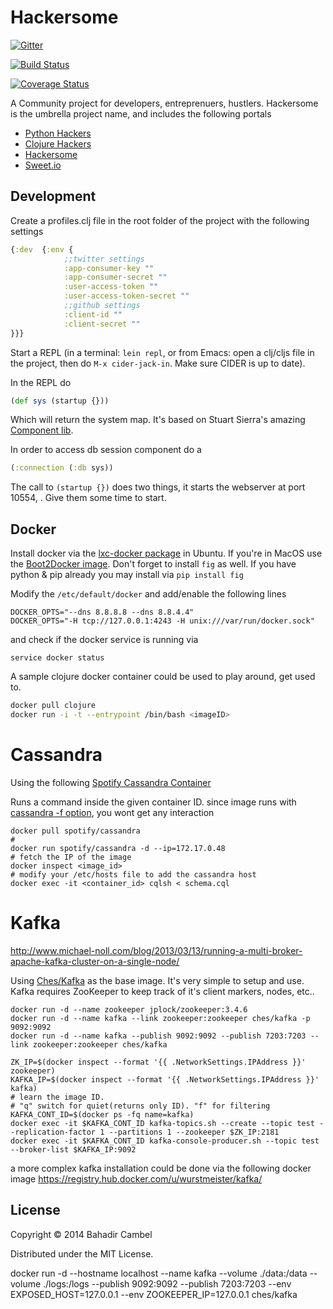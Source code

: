 # Hackersome

[![Gitter](https://badges.gitter.im/Join%20Chat.svg)](https://gitter.im/bcambel/hackersome?utm_source=badge&utm_medium=badge&utm_campaign=pr-badge&utm_content=badge)

[![Build Status](https://travis-ci.org/bcambel/hackersome.svg?branch=development)](https://travis-ci.org/bcambel/hackersome)

[![Coverage Status](https://coveralls.io/repos/bcambel/hackersome/badge.png)](https://coveralls.io/r/bcambel/hackersome)

A Community project for developers, entreprenuers, hustlers. Hackersome is the umbrella project name, and includes the following portals

- [Python Hackers](http://pythonhackers.com)
- [Clojure Hackers](http://clojurehackers.com)
- [Hackersome](http://hackersome.com)
- [Sweet.io](http://sweet.io)

## Development

Create a profiles.clj file in the root folder of the project with the following settings

```clojure
{:dev  {:env {
			;;twitter settings
			:app-consumer-key ""
			:app-consumer-secret ""
			:user-access-token ""
			:user-access-token-secret ""
			;;github settings
			:client-id "" 
			:client-secret ""
}}}
```

Start a REPL (in a terminal: `lein repl`, or from Emacs: open a
clj/cljs file in the project, then do `M-x cider-jack-in`. Make sure
CIDER is up to date).

In the REPL do

```clojure
(def sys (startup {}))
```

Which will return the system map. It's based on Stuart Sierra's amazing [Component lib](https://github.com/stuartsierra/component).

In order to access db session component do a 

```clojure
(:connection (:db sys))
``` 

The call to `(startup {})` does two things, it starts the webserver at port
10554, . Give them some time to start.


Docker
---------------

Install docker via the [lxc-docker package](https://gist.github.com/bcambel/ba55a02124831388c4bc) in Ubuntu.
If you're in MacOS use the [Boot2Docker image](http://boot2docker.io/). Don't forget to install ```fig``` as well. If you have python & pip already you may install via ```pip install fig```

Modify the ```/etc/default/docker``` and add/enable the following lines

```
DOCKER_OPTS="--dns 8.8.8.8 --dns 8.8.4.4"
DOCKER_OPTS="-H tcp://127.0.0.1:4243 -H unix:///var/run/docker.sock"
```

and check if the docker service is running via

```
service docker status
```

A sample clojure docker container could be used to play around, get used to.

```bash
docker pull clojure
docker run -i -t --entrypoint /bin/bash <imageID>
```

Cassandra 
==========

Using the following [Spotify Cassandra Container](https://github.com/spotify/docker-cassandra)


Runs a command inside the given container ID. 
since image runs with [cassandra -f option](https://github.com/spotify/docker-cassandra/blob/master/cassandra/scripts/cassandra-singlenode.sh#L33), you wont get any interaction

```
docker pull spotify/cassandra
# 
docker run spotify/cassandra -d --ip=172.17.0.48
# fetch the IP of the image
docker inspect <image_id> 
# modify your /etc/hosts file to add the cassandra host
docker exec -it <container_id> cqlsh < schema.cql
```

Kafka
==========

http://www.michael-noll.com/blog/2013/03/13/running-a-multi-broker-apache-kafka-cluster-on-a-single-node/


Using [Ches/Kafka](https://registry.hub.docker.com/u/ches/kafka/) as the base image. It's very simple to 
setup and use. Kafka requires ZooKeeper to keep track of it's client markers, nodes, etc..

```shell
docker run -d --name zookeeper jplock/zookeeper:3.4.6
docker run -d --name kafka --link zookeeper:zookeeper ches/kafka -p 9092:9092
docker run -d --name kafka --publish 9092:9092 --publish 7203:7203 --link zookeeper:zookeeper ches/kafka

ZK_IP=$(docker inspect --format '{{ .NetworkSettings.IPAddress }}' zookeeper)
KAFKA_IP=$(docker inspect --format '{{ .NetworkSettings.IPAddress }}' kafka)
# learn the image ID. 
# "q" switch for quiet(returns only ID). "f" for filtering
KAFKA_CONT_ID=$(docker ps -fq name=kafka)
docker exec -it $KAFKA_CONT_ID kafka-topics.sh --create --topic test --replication-factor 1 --partitions 1 --zookeeper $ZK_IP:2181
docker exec -it $KAFKA_CONT_ID kafka-console-producer.sh --topic test --broker-list $KAFKA_IP:9092
```

a more complex kafka installation could be done via the following docker image
https://registry.hub.docker.com/u/wurstmeister/kafka/

## License

Copyright © 2014 Bahadir Cambel

Distributed under the MIT License.

docker run -d --hostname localhost --name kafka --volume ./data:/data --volume ./logs:/logs --publish 9092:9092 --publish 7203:7203 --env EXPOSED_HOST=127.0.0.1 --env ZOOKEEPER_IP=127.0.0.1 ches/kafka
